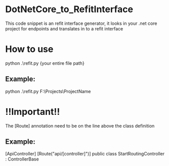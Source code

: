 # DotNetCore_to_RefitInterface
This code snippet is an refit interface generator, it looks in your .net core project for endpoints and translates in to a refit interface


# How to use
python .\refit.py {your entire file path}

## Example:
python .\refit.py F:\Projects\ProjectName


# !!Important!!
The [Route] annotation need to be on the line above the class definition

## Example:
[ApiController]
[Route("api/[controller]")]
public class StartRoutingController : ControllerBase